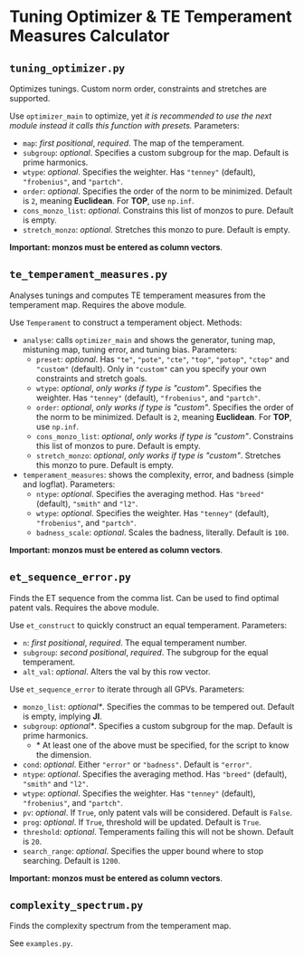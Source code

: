 # Tuning Optimizer & TE Temperament Measures Calculator

## `tuning_optimizer.py`

Optimizes tunings. Custom norm order, constraints and stretches are supported. 

Use `optimizer_main` to optimize, yet *it is recommended to use the next module instead it calls this function with presets.* Parameters: 
- `map`: *first positional*, *required*. The map of the temperament. 
- `subgroup`: *optional*. Specifies a custom subgroup for the map. Default is prime harmonics. 
- `wtype`: *optional*. Specifies the weighter. Has `"tenney"` (default), `"frobenius"`, and `"partch"`. 
- `order`: *optional*. Specifies the order of the norm to be minimized. Default is `2`, meaning **Euclidean**. For **TOP**, use `np.inf`. 
- `cons_monzo_list`: *optional*. Constrains this list of monzos to pure. Default is empty. 
- `stretch_monzo`: *optional*. Stretches this monzo to pure. Default is empty. 

**Important: monzos must be entered as column vectors**. 

## `te_temperament_measures.py`

Analyses tunings and computes TE temperament measures from the temperament map. Requires the above module. 

Use `Temperament` to construct a temperament object. Methods: 
- `analyse`: calls `optimizer_main` and shows the generator, tuning map, mistuning map, tuning error, and tuning bias. Parameters: 
	- `preset`: *optional*. Has `"te"`, `"pote"`, `"cte"`, `"top"`, `"potop"`, `"ctop"` and `"custom"` (default). Only in `"custom"` can you specify your own constraints and stretch goals. 
	- `wtype`: *optional*, *only works if type is "custom"*. Specifies the weighter. Has `"tenney"` (default), `"frobenius"`, and `"partch"`. 
	- `order`: *optional*, *only works if type is "custom"*. Specifies the order of the norm to be minimized. Default is `2`, meaning **Euclidean**. For **TOP**, use `np.inf`. 
	- `cons_monzo_list`: *optional*, *only works if type is "custom"*. Constrains this list of monzos to pure. Default is empty. 
	- `stretch_monzo`: *optional*, *only works if type is "custom"*. Stretches this monzo to pure. Default is empty. 
- `temperament_measures`: shows the complexity, error, and badness (simple and logflat). Parameters: 
	- `ntype`: *optional*. Specifies the averaging method. Has `"breed"` (default), `"smith"` and `"l2"`. 
	- `wtype`: *optional*. Specifies the weighter. Has `"tenney"` (default), `"frobenius"`, and `"partch"`. 
	- `badness_scale`: *optional*. Scales the badness, literally. Default is `100`. 

**Important: monzos must be entered as column vectors**. 

## `et_sequence_error.py`

Finds the ET sequence from the comma list. Can be used to find optimal patent vals. Requires the above module. 

Use `et_construct` to quickly construct an equal temperament. Parameters: 
- `n`: *first positional*, *required*. The equal temperament number. 
- `subgroup`: *second positional*, *required*. The subgroup for the equal temperament. 
- `alt_val`: *optional*. Alters the val by this row vector. 

Use `et_sequence_error` to iterate through all GPVs. Parameters: 
- `monzo_list`: *optional\**. Specifies the commas to be tempered out. Default is empty, implying **JI**. 
- `subgroup`: *optional\**. Specifies a custom subgroup for the map. Default is prime harmonics. 
	- \* At least one of the above must be specified, for the script to know the dimension. 
- `cond`: *optional*. Either `"error"` or `"badness"`. Default is `"error"`. 
- `ntype`: *optional*. Specifies the averaging method. Has `"breed"` (default), `"smith"` and `"l2"`. 
- `wtype`: *optional*. Specifies the weighter. Has `"tenney"` (default), `"frobenius"`, and `"partch"`. 
- `pv`: *optional*. If `True`, only patent vals will be considered. Default is `False`. 
- `prog`: *optional*. If `True`, threshold will be updated. Default is `True`. 
- `threshold`: *optional*. Temperaments failing this will not be shown. Default is `20`. 
- `search_range`: *optional*. Specifies the upper bound where to stop searching. Default is `1200`. 

**Important: monzos must be entered as column vectors**. 

## `complexity_spectrum.py`

Finds the complexity spectrum from the temperament map. 

See `examples.py`. 
